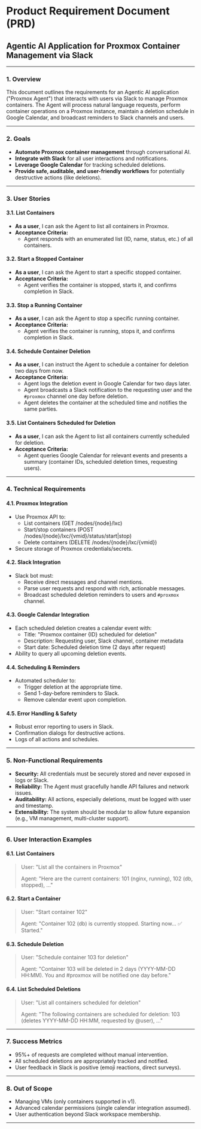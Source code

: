 # Product Requirement Document (PRD)
## Agentic AI Application for Proxmox Container Management via Slack

---

### 1. Overview

This document outlines the requirements for an Agentic AI application ("Proxmox Agent") that interacts with users via Slack to manage Proxmox containers. The Agent will process natural language requests, perform container operations on a Proxmox instance, maintain a deletion schedule in Google Calendar, and broadcast reminders to Slack channels and users.

---

### 2. Goals

- **Automate Proxmox container management** through conversational AI.
- **Integrate with Slack** for all user interactions and notifications.
- **Leverage Google Calendar** for tracking scheduled deletions.
- **Provide safe, auditable, and user-friendly workflows** for potentially destructive actions (like deletions).

---

### 3. User Stories

#### 3.1. List Containers
- **As a user**, I can ask the Agent to list all containers in Proxmox.
- **Acceptance Criteria:**
  - Agent responds with an enumerated list (ID, name, status, etc.) of all containers.

#### 3.2. Start a Stopped Container
- **As a user**, I can ask the Agent to start a specific stopped container.
- **Acceptance Criteria:**
  - Agent verifies the container is stopped, starts it, and confirms completion in Slack.

#### 3.3. Stop a Running Container
- **As a user**, I can ask the Agent to stop a specific running container.
- **Acceptance Criteria:**
  - Agent verifies the container is running, stops it, and confirms completion in Slack.

#### 3.4. Schedule Container Deletion
- **As a user**, I can instruct the Agent to schedule a container for deletion two days from now.
- **Acceptance Criteria:**
  - Agent logs the deletion event in Google Calendar for two days later.
  - Agent broadcasts a Slack notification to the requesting user and the `#proxmox` channel one day before deletion.
  - Agent deletes the container at the scheduled time and notifies the same parties.

#### 3.5. List Containers Scheduled for Deletion
- **As a user**, I can ask the Agent to list all containers currently scheduled for deletion.
- **Acceptance Criteria:**
  - Agent queries Google Calendar for relevant events and presents a summary (container IDs, scheduled deletion times, requesting users).

---

### 4. Technical Requirements

#### 4.1. Proxmox Integration
- Use Proxmox API to:
  - List containers (GET /nodes/{node}/lxc)
  - Start/stop containers (POST /nodes/{node}/lxc/{vmid}/status/start|stop)
  - Delete containers (DELETE /nodes/{node}/lxc/{vmid})
- Secure storage of Proxmox credentials/secrets.

#### 4.2. Slack Integration
- Slack bot must:
  - Receive direct messages and channel mentions.
  - Parse user requests and respond with rich, actionable messages.
  - Broadcast scheduled deletion reminders to users and `#proxmox` channel.

#### 4.3. Google Calendar Integration
- Each scheduled deletion creates a calendar event with:
  - Title: "Proxmox container {ID} scheduled for deletion"
  - Description: Requesting user, Slack channel, container metadata
  - Start date: Scheduled deletion time (2 days after request)
- Ability to query all upcoming deletion events.

#### 4.4. Scheduling & Reminders
- Automated scheduler to:
  - Trigger deletion at the appropriate time.
  - Send 1-day-before reminders to Slack.
  - Remove calendar event upon completion.

#### 4.5. Error Handling & Safety
- Robust error reporting to users in Slack.
- Confirmation dialogs for destructive actions.
- Logs of all actions and schedules.

---

### 5. Non-Functional Requirements

- **Security:** All credentials must be securely stored and never exposed in logs or Slack.
- **Reliability:** The Agent must gracefully handle API failures and network issues.
- **Auditability:** All actions, especially deletions, must be logged with user and timestamp.
- **Extensibility:** The system should be modular to allow future expansion (e.g., VM management, multi-cluster support).

---

### 6. User Interaction Examples

#### 6.1. List Containers
> User: "List all the containers in Proxmox"
>
> Agent: "Here are the current containers: 101 (nginx, running), 102 (db, stopped), ..."

#### 6.2. Start a Container
> User: "Start container 102"
>
> Agent: "Container 102 (db) is currently stopped. Starting now... ✅ Started."

#### 6.3. Schedule Deletion
> User: "Schedule container 103 for deletion"
>
> Agent: "Container 103 will be deleted in 2 days (YYYY-MM-DD HH:MM). You and #proxmox will be notified one day before."

#### 6.4. List Scheduled Deletions
> User: "List all containers scheduled for deletion"
>
> Agent: "The following containers are scheduled for deletion: 103 (deletes YYYY-MM-DD HH:MM, requested by @user), ..."

---

### 7. Success Metrics

- 95%+ of requests are completed without manual intervention.
- All scheduled deletions are appropriately tracked and notified.
- User feedback in Slack is positive (emoji reactions, direct surveys).

---

### 8. Out of Scope

- Managing VMs (only containers supported in v1).
- Advanced calendar permissions (single calendar integration assumed).
- User authentication beyond Slack workspace membership.

---